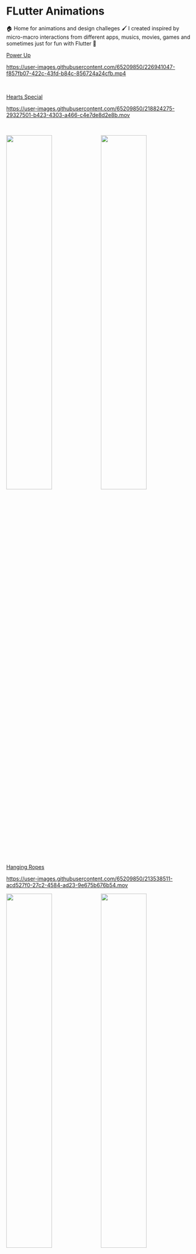 # FLutter Animations

🏠 Home for animations and design challeges 🖌 I created inspired by micro-macro interactions from different apps, musics, movies, games and sometimes just for fun with Flutter 💙


<!--<h2> Sponsored with 💙 by </h2>
<div align="center">
 <div style="background-color:lightblue">
    
<a  href="https://code.pieces.app/"><img width="400" alt="White-PFD-TM" src="https://user-images.githubusercontent.com/65209850/210824481-49e4b319-3a68-4cbd-98ec-43d07e35760f.png">
</a>
  </div>
</div>
<h2></h2>
-->


[Power Up](https://github.com/rutvik110/Flutter-Animations/tree/master/lib/flutter_design_challenges/power_up)

https://user-images.githubusercontent.com/65209850/226941047-f857fb07-422c-43fd-b84c-856724a24cfb.mp4

<br>

[Hearts Special](https://github.com/rutvik110/Flutter-Animations/tree/master/lib/flutter_design_challenges/hearts_special_experience)

https://user-images.githubusercontent.com/65209850/218824275-29327501-b423-4303-a466-c4e7de8d2e8b.mov


<br>

<a target="_blank" href="https://github.com/rutvik110/Flutter-Animations/tree/master/lib/flutter_design_challenges/star_wars_intro_theme"><img src="https://media3.giphy.com/media/zeXhCh9eL9LzoaOdzL/giphy.gif" width="49%"></a>
<a target="_blank" href="https://github.com/rutvik110/Flutter-Animations/tree/master/lib/flutter_design_challenges/spotify_notifications_chips"><img src="https://media3.giphy.com/media/8WzFkyoYYHPVD1BHEx/giphy.gif" width="49%"></a>

[Hanging Ropes](https://github.com/rutvik110/Flutter-Animations/tree/master/lib/flutter_design_challenges/hanging_ropes)

https://user-images.githubusercontent.com/65209850/213538511-acd527f0-27c2-4584-ad23-9e675b676b54.mov

<a target="_blank" href="https://github.com/rutvik110/Flutter-Animations/tree/master/lib/flutter_design_challenges/spotify_album_view"><img src="https://media3.giphy.com/media/n72MSudBc2KLkQu0yz/giphy.gif" width="49%"></a>
<a target="_blank" href="https://github.com/rutvik110/Flutter-Animations/tree/master/lib/flutter_design_challenges/marching_ants"><img src="https://media3.giphy.com/media/Y4zLMeIEul7dViJGrd/giphy.gif" width="49%"></a>



[Stripes Shader](https://github.com/rutvik110/Flutter-Animations/tree/master/lib/flutter_shaders/stripes_shader)

https://user-images.githubusercontent.com/65209850/196029076-c6548842-cbab-4632-b79f-fc3b2cde9150.mov



<a target="_blank" href="https://github.com/rutvik110/Flutter-Animations/tree/master/lib/flutter_design_challenges/logIn_concept"><img src="https://media3.giphy.com/media/5YQikLdRni4gC1OmcI/giphy.gif" width="49%"></a>
<a target="_blank" href="https://github.com/rutvik110/Flutter-Animations/tree/master/lib/flutter_design_challenges/floating_card"><img src="https://media3.giphy.com/media/iHdf2ZiGbpDdI5sztC/giphy.gif" width="49%"></a>

[Stacked Pictures](https://github.com/rutvik110/Flutter-Animations/tree/master/lib/flutter_design_challenges/pictures_stack)

https://user-images.githubusercontent.com/65209850/197038505-d71171c6-487b-4d1d-8532-47022c966966.mov

<a target="_blank" href="https://github.com/rutvik110/Flutter-Animations/tree/master/lib/maths_meet_flutter/enlightened_heart"><img src="https://media3.giphy.com/media/fzoM7S1sKxTJGJF694/giphy.gif" width="49%"></a>
<a target="_blank" href="https://github.com/rutvik110/Flutter-Animations/tree/master/lib/maths_meet_flutter/clockwork"><img src="https://media3.giphy.com/media/d5GF90fNm83SFsQC0B/giphy.gif" width="49%"></a>

[Ropes Playground](https://github.com/rutvik110/Flutter-Animations/tree/master/lib/flutter_design_challenges/ropes_playground)

https://user-images.githubusercontent.com/65209850/216130784-843b0ba8-341b-49c3-9270-bdbd186f1107.mov


<a target="_blank" href="https://github.com/rutvik110/Flutter-Animations/tree/master/lib/flutter_design_challenges/item_info_multi_cards"><img src="https://media.giphy.com/media/y06TfpDdjp1pCoBgsN/giphy.gif" width="49%"></a>
<a target="_blank" href="https://github.com/rutvik110/Flutter-Animations/tree/master/lib/flutter_design_challenges/spotify_lyrics_hero_animation"><img src="https://media.giphy.com/media/uco6P6mZixFtZs9D16/giphy.gif" width="49%"></a>

<a target="_blank" href="https://github.com/rutvik110/Flutter-Animations/tree/master/lib/flutter_design_challenges/twitter_profile_scroll"><img src="https://media.giphy.com/media/EP4iS4RT411qqoIAY1/giphy.gif" width="49%"></a>


<a target="_blank" href="https://github.com/rutvik110/Flutter-Animations/tree/master/lib/custom_painters/blobs.dart">
 Blobs
</a>

https://github.com/rutvik110/Flutter-Animations/assets/65209850/0878780a-3a62-4ac4-8dde-f95cc63b76f1



